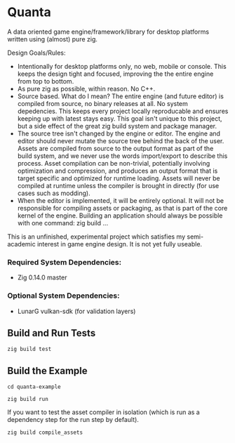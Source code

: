 # Quanta

A data oriented game engine/framework/library for desktop platforms written using (almost) pure zig.

Design Goals/Rules:
- Intentionally for desktop platforms only, no web, mobile or console. This keeps the design tight and focused,
improving the the entire engine from top to bottom.
- As pure zig as possible, within reason. No C++.
- Source based. What do I mean? The entire engine (and future editor) is compiled from source, no binary releases at all. No system depedencies.
This keeps every project locally reproducable and ensures keeping up with latest stays easy. This goal isn't unique to this project, 
but a side effect of the great zig build system and package manager.
- The source tree isn't changed by the engine or editor. The engine and editor should never mutate the source tree behind the back of the user. Assets are compiled from source to the output format as part of the build system, and we never use the words import/export to describe this process. Asset compilation can be 
non-trivial, potentially involving optimization and compression, and produces an output format that is target specific and optimized for runtime loading. Assets will never be compiled at runtime unless the compiler is brought in directly (for use cases such as modding).
- When the editor is implemented, it will be entirely optional. It will not be responsible for compiling assets or packaging, as that is part of the core kernel of the engine. Building an application should always be possible with one command: zig build ...    

This is an unfinished, experimental project which satisfies my semi-academic
interest in game engine design. It is not yet fully useable.

### Required System Dependencies:

- Zig 0.14.0 master

### Optional System Dependencies:

- LunarG vulkan-sdk (for validation layers)

## Build and Run Tests

`zig build test`

## Build the Example

`cd quanta-example`

`zig build run`

If you want to test the asset compiler in isolation (which is run as a
dependency step for the run step by default).

`zig build compile_assets`
